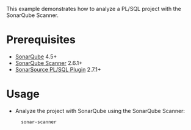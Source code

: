 This example demonstrates how to analyze a PL/SQL project with the SonarQube Scanner.

Prerequisites
=============
* [SonarQube](http://www.sonarqube.org/downloads/) 4.5+
* [SonarQube Scanner](http://docs.sonarqube.org/display/SCAN/Analyzing+with+SonarQube+Scanner) 2.6.1+
* [SonarSource PL/SQL Plugin](http://www.sonarsource.com/products/plugins/languages/plsql/) 2.7.1+

Usage
=====
* Analyze the project with SonarQube using the SonarQube Scanner:

        sonar-scanner
